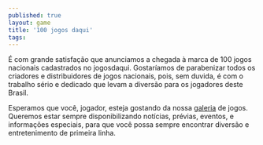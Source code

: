 ```yaml
---
published: true
layout: game
title: '100 jogos daqui'
tags: 
---
```

É com grande satisfação que anunciamos a chegada à marca de 100 jogos nacionais cadastrados no jogosdaqui. Gostaríamos de parabenizar todos os criadores e distribuidores de jogos nacionais, pois, sem duvida, é com o trabalho sério e dedicado que levam a diversão para os jogadores deste Brasil.

Esperamos que você, jogador, esteja gostando da nossa <a href="{{ site.baseurl }}/categorias/jogos">galeria</a>
 de jogos. Queremos estar sempre disponibilizando notícias, prévias, eventos, e informações especiais, para que você possa sempre encontrar diversão e entretenimento de primeira linha.
